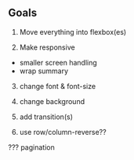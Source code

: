 
## Goals

1. Move everything into flexbox(es)

2. Make responsive
  - smaller screen handling
  - wrap summary

3. change font & font-size

4. change background
5. add transition(s)
6. use row/column-reverse??





???
pagination
